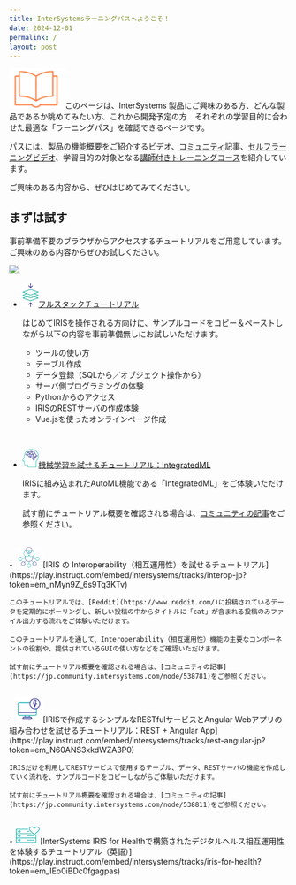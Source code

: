 ```yaml
---
title: InterSystemsラーニングパスへようこそ！
date: 2024-12-01
permalink: /
layout: post
---
```


<img src="./assets/icons/learn.png" width="20%"/>このページは、InterSystems 製品にご興味のある方、どんな製品であるか眺めてみたい方、これから開発予定の方　それぞれの学習目的に合わせた最適な「ラーニングパス」を確認できるページです。

パスには、製品の機能概要をご紹介するビデオ、[コミュニティ](https://jp.community.intersystems.com/)記事、[セルフラーニングビデオ](https://www.youtube.com/@intersystems9975/playlists)、学習目的の対象となる[講師付きトレーニングコース](https://www.intersystems.com/jp/course-offerings/)を紹介しています。

ご興味のある内容から、ぜひはじめてみてください。

## まずは試す

事前準備不要のブラウザからアクセスするチュートリアルをご用意しています。ご興味のある内容からぜひお試しください。

![](https://community.intersystems.com/sites/default/files/inline/images/gifanime.gif)

- <img src="./assets/icons/FullStack.png" width="6%"/>[フルスタックチュートリアル](https://play.instruqt.com/embed/intersystems/tracks/full-stack-tutorial-jp?token=em_d-Qh574oSofbrrHd)

    はじめてIRISを操作される方向けに、サンプルコードをコピー＆ペーストしながら以下の内容を事前準備無しにお試しいただけます。
    
    - ツールの使い方
    - テーブル作成
    - データ登録（SQLから／オブジェクト操作から）
    - サーバ側プログラミングの体験
    - Pythonからのアクセス
    - IRISのRESTサーバの作成体験
    - Vue.jsを使ったオンラインページ作成

<br>

- <img src="./assets/icons/ML.png" width="6%"/>[機械学習を試せるチュートリアル：IntegratedML](https://play.instruqt.com/embed/intersystems/tracks/integrated-ml-jp?token=em_48XjbVs5GpqXJ-Fm)

    IRISに組み込まれたAutoML機能である「IntegratedML」をご体験いただけます。

    試す前にチュートリアル概要を確認される場合は、[コミュニティの記事](https://jp.community.intersystems.com/node/537501)をご参照ください。

<br>
- <img src="./assets/icons/integration.png" width="10%"/>[IRIS の Interoperability（相互運用性）を試せるチュートリアル](https://play.instruqt.com/embed/intersystems/tracks/interop-jp?token=em_nMyn9Z_6s9Tq3KTv)

    このチュートリアルでは、[Reddit](https://www.reddit.com/)に投稿されているデータを定期的にポーリングし、新しい投稿の中からタイトルに「cat」が含まれる投稿のみファイル出力する流れをご体験いただけます。

    このチュートリアルを通して、Interoperability（相互運用性）機能の主要なコンポーネントの役割や、提供されているGUIの使い方などをご確認いただけます。

    試す前にチュートリアル概要を確認される場合は、[コミュニティの記事](https://jp.community.intersystems.com/node/538781)をご参照ください。

<br>
- <img src="./assets/icons/App.png" width="10%"/>[IRISで作成するシンプルなRESTfulサービスとAngular Webアプリの組み合わせを試せるチュートリアル：REST + Angular App](https://play.instruqt.com/embed/intersystems/tracks/rest-angular-jp?token=em_N60ANS3xkdWZA3P0)

    IRISだけを利用してRESTサービスで使用するテーブル、データ、RESTサーバの機能を作成していく流れを、サンプルコードをコピーしながらご体験いただけます。

    試す前にチュートリアル概要を確認される場合は、[コミュニティの記事](https://jp.community.intersystems.com/node/538811)をご参照ください。

<br>
- <img src="./assets/icons/health.png" width="9%"/>[InterSystems IRIS for Healthで構築されたデジタルヘルス相互運用性を体験するチュートリアル（英語）](https://play.instruqt.com/embed/intersystems/tracks/iris-for-health?token=em_IEo0iBDc0fgagpas)

